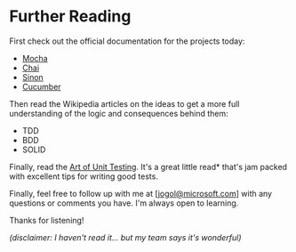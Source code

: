 # Further Reading

First check out the official documentation for the projects today:
* [Mocha]()
* [Chai]()
* [Sinon]()
* [Cucumber]()

Then read the Wikipedia articles on the ideas to get a more full understanding of the logic and consequences behind them:
* TDD
* BDD
* SOLID

Finally, read the [Art of Unit Testing](https://www.amazon.com/Art-Unit-Testing-examples/dp/1617290890).
It's a great little read* that's jam packed with excellent tips for writing good tests.

Finally, feel free to follow up with me at [jogol@microsoft.com] with any questions or comments you have.
I'm always open to learning.

Thanks for listening!

*(disclaimer: I haven't read it... but my team says it's wonderful)*